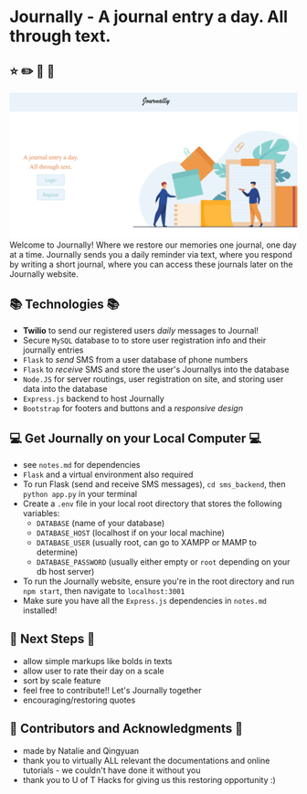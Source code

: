 # Journally - A journal entry a day. All through text.
## :star: :pencil2: :pencil: :gift:
![](images/main-page.png)
Welcome to Journally! Where we restore our memories one journal, one day at a time. Journally sends you a daily reminder via text, where you respond by writing a short journal, where you can access these journals later on the Journally website.

## :books: Technologies :books:
* **Twilio** to send our registered users *daily* messages to Journal!
* Secure `MySQL` database to to store user registration info and their journally entries
* `Flask` to *send* SMS from a user database of phone numbers
* `Flask` to *receive* SMS and store the user's Journallys into the database
* `Node.JS` for server routings, user registration on site, and storing user data into the database
* `Express.js` backend to host Journally
* `Bootstrap` for footers and buttons and a *responsive design*

## :computer: Get Journally on your Local Computer :computer:
* see `notes.md` for dependencies
* `Flask` and a virtual environment also required
* To run Flask (send and receive SMS messages), `cd sms_backend`, then `python app.py` in your terminal
* Create a `.env` file in your local root directory that stores the following variables:
  * `DATABASE` (name of your database)
  * `DATABASE_HOST` (localhost if on your local machine)
  * `DATABASE_USER` (usually root, can go to XAMPP or MAMP to determine)
  * `DATABASE_PASSWORD` (usually either empty or `root` depending on your db host server)
* To run the Journally website, ensure you're in the root directory and run `npm start`, then navigate to `localhost:3001`
* Make sure you have all the `Express.js` dependencies in `notes.md` installed!

## :footprints: Next Steps :footprints:
* allow simple markups like bolds in texts
* allow user to rate their day on a scale
* sort by scale feature
* feel free to contribute!! Let's Journally together
* encouraging/restoring quotes

## :pray: Contributors and Acknowledgments :pray:
* made by Natalie and Qingyuan
* thank you to virtually ALL relevant the documentations and online tutorials - we couldn't have done it without you
* thank you to U of T Hacks for giving us this restoring opportunity :)
